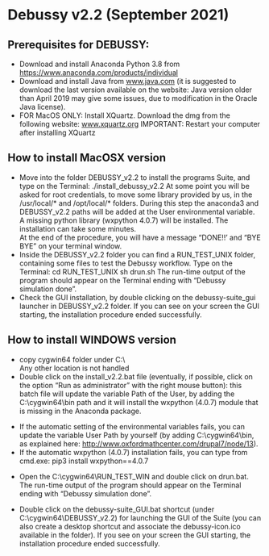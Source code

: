 # Debussy v2.2 (September 2021)

## Prerequisites for DEBUSSY:
* Download and install Anaconda Python 3.8 from https://www.anaconda.com/products/individual 
* Download and install Java from www.java.com (it is suggested to download the last version available on the website:
 Java version older than April 2019 may give some issues, due to modification in the Oracle Java license).
* FOR MacOS ONLY: Install XQuartz. Download the dmg from the following website: www.xquartz.org 
  IMPORTANT:  Restart your computer after installing XQuartz

## How to install MacOSX version
*  Move into the folder DEBUSSY_v2.2 to install the programs Suite, and type on the Terminal:
  ./install_debussy_v2.2
At some point you will be asked for root credentials, to move some library provided by us, in the /usr/local/* and /opt/local/* folders. 
During this step the anaconda3 and DEBUSSY_v2.2 paths will be added at the User environmental variable. 
A missing python library (wxpython 4.0.7) will be installed.
The installation can take some minutes.  
At the end of the procedure, you will have a message “DONE!!’  and “BYE BYE” on your terminal window. 
* Inside the DEBUSSY_v2.2 folder you can find a RUN_TEST_UNIX folder, containing some files to test the Debussy workflow. Type on the Terminal:
cd RUN_TEST_UNIX 
sh drun.sh 
The run-time output of the program should appear on the Terminal ending with “Debussy simulation done”.
* Check the GUI installation, by double clicking on the debussy-suite_gui launcher in DEBUSSY_v2.2 folder. 
  If you can see on your screen the GUI starting, the installation procedure ended successfully. 


## How to install WINDOWS version
* copy cygwin64 folder under C:\  
  Any other location is not handled 
* Double click on the install_v2.2.bat file (eventually, if possible, click on the option “Run as administrator” with the right mouse button): 
  this batch file will update the variable Path of the User, by adding the C:\cygwin64\bin path and it will install the wxpython (4.0.7) module that is missing in the Anaconda package. 
-	If the automatic setting of the environmental variables fails, you can update the variable User Path by yourself (by adding C:\cygwin64\bin\, 
    as explained here: http://www.oxfordmathcenter.com/drupal7/node/13). 
-	If the automatic wxpython (4.0.7) installation fails, you can type from cmd.exe:
							pip3 install wxpython==4.0.7
* Open the C:\cygwin64\RUN_TEST_WIN and double click on drun.bat. 
The run-time output of the program should appear on the Terminal ending with “Debussy simulation done”. 

* Double click on the debussy-suite_GUI.bat shortcut (under C:\cygwin64\DEBUSSY_v2.2\) for launching the GUI of the Suite 
  (you can also create a desktop shortcut and associate the debussy-icon.ico available in the folder).
 If you see on your screen the GUI starting, the installation procedure ended successfully. 
